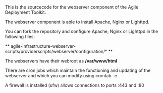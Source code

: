 This is the sourcecode for the webserver component of the Agile Deployment Toolkit. 

The webserver component is able to install Apache, Nginx or Lighttpd.

You can fork the repository and configure Apache, Nginx or Lighttpd in the following files:

** agile-infrastructure-webserver-scripts/providerscripts/webserver/configuration/* **  

The webservers have their webroot as **/var/www/html**

There are cron jobs which maintain the functioning and updating of the webserver and which you can modify using crontab -e

A firewall is installed (ufw) allows connections to ports :443 and :80



